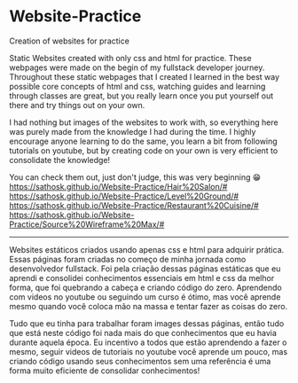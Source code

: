 # Website-Practice
Creation of websites for practice

Static Websites created with only css and html for practice. These webpages were made on the begin of my fullstack developer journey. Throughout these static webpages that I created I learned in the best way possible core concepts of html and css, watching guides and learning through classes are great, but you really learn once you put yourself out there and try things out on your own. 

I had nothing but images of the websites to work with, so everything here was purely made from the knowledge I had during the time. I highly encourage anyone learning to do the same, you learn a bit from following tutorials on youtube, but by creating code on your own is very efficient to consolidate the knowledge!

You can check them out, just don't judge, this was very beginning :grin:<br>
https://sathosk.github.io/Website-Practice/Hair%20Salon/#<br>
https://sathosk.github.io/Website-Practice/Level%20Ground/#<br>
https://sathosk.github.io/Website-Practice/Restaurant%20Cuisine/#<br>
https://sathosk.github.io/Website-Practice/Source%20Wireframe%20Max/#

------------------------------------------------------------------------------------------------------------------------------------------------------------------------

Websites estáticos criados usando apenas css e html para adquirir prática. Essas páginas foram criadas no começo de minha jornada como desenvolvedor fullstack. Foi pela criação dessas páginas estáticas que eu aprendi e consolidei  conhecimentos essenciais em html e css da melhor forma, que foi quebrando a cabeça e criando código do zero. Aprendendo com videos no youtube ou seguindo um curso é ótimo, mas você aprende mesmo quando você coloca mão na massa e tentar fazer as coisas do zero.

Tudo que eu tinha para trabalhar foram images dessas páginas, então tudo que está neste código foi nada mais do que conhecimentos que eu havia durante aquela época. Eu incentivo a todos que estão aprendendo a fazer o mesmo, seguir videos de tutoriais no youtube você aprende um pouco, mas criando código usando seus conhecimentos sem uma referência é uma forma muito eficiente de consolidar conhecimentos!
